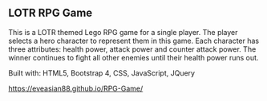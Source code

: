 ## LOTR RPG Game
This is a LOTR themed Lego RPG game for a single player. The player selects a hero character to represent them in this game. Each character has three attributes: health power, attack power and counter attack power. The winner continues to fight all other enemies until their health power runs out.

Built with: HTML5, Bootstrap 4, CSS, JavaScript, JQuery

https://eveasian88.github.io/RPG-Game/